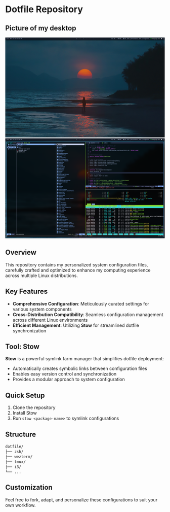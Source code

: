 # Dotfile Repository

## Picture of my desktop
![Desktop 1](./output1.png)
![Desktop 2](./output2.png)

## Overview
This repository contains my personalized system configuration files, carefully crafted and optimized to enhance my computing experience across multiple Linux distributions.

## Key Features
- **Comprehensive Configuration**: Meticulously curated settings for various system components
- **Cross-Distribution Compatibility**: Seamless configuration management across different Linux environments
- **Efficient Management**: Utilizing **Stow** for streamlined dotfile synchronization

## Tool: Stow
**Stow** is a powerful symlink farm manager that simplifies dotfile deployment:
- Automatically creates symbolic links between configuration files
- Enables easy version control and synchronization
- Provides a modular approach to system configuration

## Quick Setup
1. Clone the repository
2. Install Stow
3. Run `stow <package-name>` to symlink configurations

## Structure
```
dotfile/
├── zsh/
├── wezterm/
├── tmux/
├── i3/
└── ...
```

## Customization
Feel free to fork, adapt, and personalize these configurations to suit your own workflow.

